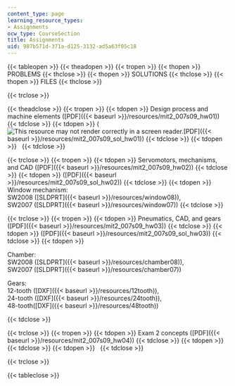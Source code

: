 ```yaml
---
content_type: page
learning_resource_types:
- Assignments
ocw_type: CourseSection
title: Assignments
uid: 987b571d-371a-d125-3132-ad5a63f05c18
---
```


{{< tableopen >}}
{{< theadopen >}}
{{< tropen >}}
{{< thopen >}}
PROBLEMS
{{< thclose >}}
{{< thopen >}}
SOLUTIONS
{{< thclose >}}
{{< thopen >}}
FILES
{{< thclose >}}

{{< trclose >}}

{{< theadclose >}}
{{< tropen >}}
{{< tdopen >}}
Design process and machine elements ([PDF]({{< baseurl >}}/resources/mit2_007s09_hw01))
{{< tdclose >}}
{{< tdopen >}}
(![This resource may not render correctly in a screen reader.](/images/inacessible.gif)[PDF]({{< baseurl >}}/resources/mit2_007s09_sol_hw01))
{{< tdclose >}}
{{< tdopen >}}
 
{{< tdclose >}}

{{< trclose >}}
{{< tropen >}}
{{< tdopen >}}
Servomotors, mechanisms, and CAD ([PDF]({{< baseurl >}}/resources/mit2_007s09_hw02))
{{< tdclose >}}
{{< tdopen >}}
([PDF]({{< baseurl >}}/resources/mit2_007s09_sol_hw02))
{{< tdclose >}}
{{< tdopen >}}
Window mechanism:  
SW2008 ([SLDPRT]({{< baseurl >}}/resources/window08)),  
SW2007 ([SLDPRT]({{< baseurl >}}/resources/window07))
{{< tdclose >}}

{{< trclose >}}
{{< tropen >}}
{{< tdopen >}}
Pneumatics, CAD, and gears ([PDF]({{< baseurl >}}/resources/mit2_007s09_hw03))
{{< tdclose >}}
{{< tdopen >}}
([PDF]({{< baseurl >}}/resources/mit2_007s09_sol_hw03))
{{< tdclose >}}
{{< tdopen >}}


Chamber:  
SW2008 ([SLDPRT]({{< baseurl >}}/resources/chamber08)),  
SW2007 ([SLDPRT]({{< baseurl >}}/resources/chamber07))

Gears:  
12-tooth ([DXF]({{< baseurl >}}/resources/12tooth)),  
24-tooth ([DXF]({{< baseurl >}}/resources/24tooth)),  
48-tooth([DXF]({{< baseurl >}}/resources/48tooth))


{{< tdclose >}}

{{< trclose >}}
{{< tropen >}}
{{< tdopen >}}
Exam 2 concepts ([PDF]({{< baseurl >}}/resources/mit2_007s09_hw04))
{{< tdclose >}}
{{< tdopen >}}
 
{{< tdclose >}}
{{< tdopen >}}
 
{{< tdclose >}}

{{< trclose >}}

{{< tableclose >}}